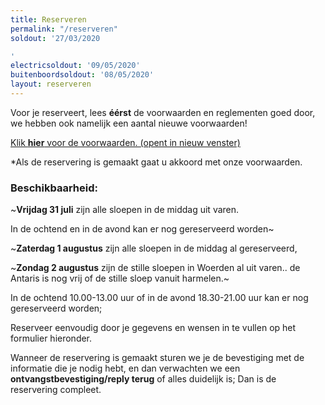 ```yaml
---
title: Reserveren
permalink: "/reserveren"
soldout: '27/03/2020

'
electricsoldout: '09/05/2020'
buitenboordsoldout: '08/05/2020'
layout: reserveren
---
```


Voor je reserveert, lees **éérst** de voorwaarden en reglementen goed door,   
we hebben ook namelijk een aantal nieuwe voorwaarden!

[Klik **hier** voor de voorwaarden. (opent in nieuw venster)](http://descheepsjongens.nl/voorwaarden)

*Als de reservering is gemaakt gaat u akkoord met onze voorwaarden.

### Beschikbaarheid:

~**Vrijdag 31 juli** zijn alle sloepen in de middag uit varen.
 
In de ochtend en in de avond kan er nog gereserveerd worden~

~**Zaterdag 1 augustus** zijn alle sloepen in de middag al gereserveerd, 


~**Zondag 2 augustus** zijn de stille sloepen in Woerden al uit varen.. de Antaris is nog vrij of de stille sloep vanuit harmelen.~

In de ochtend 10.00-13.00 uur of in de avond 18.30-21.00 uur kan er nog gereserveerd worden; 

Reserveer eenvoudig door je gegevens en wensen in te vullen op het formulier hieronder.

Wanneer de reservering is gemaakt sturen we je de bevestiging met de informatie die je nodig hebt, en dan verwachten we een **ontvangstbevestiging/reply terug** of alles duidelijk is; Dan is de reservering compleet.